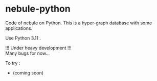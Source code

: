 # nebule-python
Code of nebule on Python.
This is a hyper-graph database with some applications.

Use Python 3.11 .

!!! Under heavy development !!!\
Many bugs for now...

To try :
  - (coming soon)
